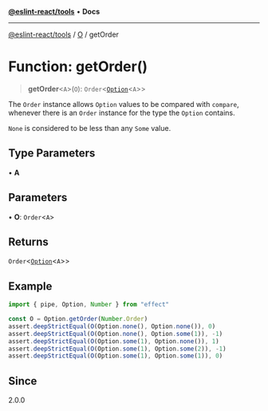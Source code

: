 [**@eslint-react/tools**](../../../README.md) • **Docs**

***

[@eslint-react/tools](../../../README.md) / [O](../README.md) / getOrder

# Function: getOrder()

> **getOrder**\<`A`\>(`O`): `Order`\<[`Option`](../type-aliases/Option.md)\<`A`\>\>

The `Order` instance allows `Option` values to be compared with
`compare`, whenever there is an `Order` instance for
the type the `Option` contains.

`None` is considered to be less than any `Some` value.

## Type Parameters

• **A**

## Parameters

• **O**: `Order`\<`A`\>

## Returns

`Order`\<[`Option`](../type-aliases/Option.md)\<`A`\>\>

## Example

```ts
import { pipe, Option, Number } from "effect"

const O = Option.getOrder(Number.Order)
assert.deepStrictEqual(O(Option.none(), Option.none()), 0)
assert.deepStrictEqual(O(Option.none(), Option.some(1)), -1)
assert.deepStrictEqual(O(Option.some(1), Option.none()), 1)
assert.deepStrictEqual(O(Option.some(1), Option.some(2)), -1)
assert.deepStrictEqual(O(Option.some(1), Option.some(1)), 0)
```

## Since

2.0.0
